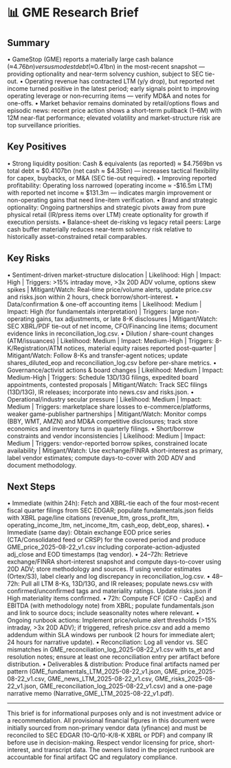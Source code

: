 # 📊 GME Research Brief

## Summary
• GameStop (GME) reports a materially large cash balance (≈$4.76bn) versus modest debt (≈$0.41bn) in the most-recent snapshot — providing optionality and near-term solvency cushion, subject to SEC tie-out.
• Operating revenue has contracted LTM (y/y drop), but reported net income turned positive in the latest period; early signals point to improving operating leverage or non‑recurring items — verify MD&A and notes for one-offs.
• Market behavior remains dominated by retail/options flows and episodic news: recent price action shows a short-term pullback (1–6M) with 12M near-flat performance; elevated volatility and market-structure risk are top surveillance priorities.

## Key Positives
• Strong liquidity position: Cash & equivalents (as reported) ≈ $4.7569bn vs total debt ≈ $0.4107bn (net cash ≈ $4.35bn) — increases tactical flexibility for capex, buybacks, or M&A (SEC tie-out required).
• Improving reported profitability: Operating loss narrowed (operating income ≈ -$16.5m LTM) with reported net income ≈ $131.3m — indicates margin improvement or non-operating gains that need line-item verification.
• Brand and strategic optionality: Ongoing partnerships and strategic pivots away from pure physical retail (IR/press items over LTM) create optionality for growth if execution persists.
• Balance-sheet de-risking vs legacy retail peers: Large cash buffer materially reduces near-term solvency risk relative to historically asset-constrained retail comparables.

## Key Risks
• Sentiment-driven market-structure dislocation | Likelihood: High | Impact: High | Triggers: >15% intraday move, >3x 20D ADV volume, options skew spikes | Mitigant/Watch: Real-time price/volume alerts, update price.csv and risks.json within 2 hours, check borrow/short-interest.
• Data/confirmation & one-off accounting items | Likelihood: Medium | Impact: High (for fundamentals interpretation) | Triggers: large non-operating gains, tax adjustments, or late 8-K disclosures | Mitigant/Watch: SEC XBRL/PDF tie-out of net income, CFO/Financing line items; document evidence links in reconciliation_log.csv.
• Dilution / share-count changes (ATM/issuances) | Likelihood: Medium | Impact: Medium-High | Triggers: 8-K/Registration/ATM notices, material equity raises reported post-quarter | Mitigant/Watch: Follow 8-Ks and transfer-agent notices; update shares_diluted_eop and reconciliation_log.csv before per-share metrics.
• Governance/activist actions & board changes | Likelihood: Medium | Impact: Medium-High | Triggers: Schedule 13D/13G filings, expedited board appointments, contested proposals | Mitigant/Watch: Track SEC filings (13D/13G), IR releases; incorporate into news.csv and risks.json.
• Operational/industry secular pressure | Likelihood: Medium | Impact: Medium | Triggers: marketplace share losses to e-commerce/platforms, weaker game-publisher partnerships | Mitigant/Watch: Monitor comps (BBY, WMT, AMZN) and MD&A competitive disclosures; track store economics and inventory turns in quarterly filings.
• Short/borrow constraints and vendor inconsistencies | Likelihood: Medium | Impact: Medium | Triggers: vendor-reported borrow spikes, constrained locate availability | Mitigant/Watch: Use exchange/FINRA short-interest as primary, label vendor estimates; compute days-to-cover with 20D ADV and document methodology.

## Next Steps
• Immediate (within 24h): Fetch and XBRL-tie each of the four most-recent fiscal quarter filings from SEC EDGAR; populate fundamentals.json fields with XBRL page/line citations (revenue_ltm, gross_profit_ltm, operating_income_ltm, net_income_ltm, cash_eop, debt_eop, shares).
• Immediate (same day): Obtain exchange EOD price series (CTA/Consolidated feed or CRSP) for the covered period and produce GME_price_2025-08-22_v1.csv including corporate-action-adjusted adj_close and EOD timestamps (tag vendor).
• 24–72h: Retrieve exchange/FINRA short-interest snapshot and compute days-to-cover using 20D ADV; store methodology and sources. If using vendor estimates (Ortex/S3), label clearly and log discrepancy in reconciliation_log.csv.
• 48–72h: Pull all LTM 8-Ks, 13D/13G, and IR releases; populate news.csv with confirmed/unconfirmed tags and materiality ratings. Update risks.json if High materiality items confirmed.
• 72h: Compute FCF (CFO - CapEx) and EBITDA (with methodology note) from XBRL; populate fundamentals.json and link to source docs; include seasonality notes where relevant.
• Ongoing runbook actions: Implement price/volume alert thresholds (>15% intraday, >3x 20D ADV); if triggered, refresh price.csv and add a memo addendum within SLA windows per runbook (2 hours for immediate alert; 24 hours for narrative update).
• Reconciliation: Log all vendor vs. SEC mismatches in GME_reconciliation_log_2025-08-22_v1.csv with ts_et and resolution notes; ensure at least one reconciliation entry per artifact before distribution.
• Deliverables & distribution: Produce final artifacts named per pattern (GME_fundamentals_LTM_2025-08-22_v1.json, GME_price_2025-08-22_v1.csv, GME_news_LTM_2025-08-22_v1.csv, GME_risks_2025-08-22_v1.json, GME_reconciliation_log_2025-08-22_v1.csv) and a one-page narrative memo (Narrative_GME_LTM_2025-08-22_v1.pdf).

---

This brief is for informational purposes only and is not investment advice or a recommendation. All provisional financial figures in this document were initially sourced from non-primary vendor data (yfinance) and must be reconciled to SEC EDGAR (10-Q/10-K/8-K XBRL or PDF) and company IR before use in decision-making. Respect vendor licensing for price, short-interest, and transcript data. The owners listed in the project runbook are accountable for final artifact QC and regulatory compliance.